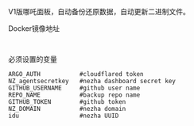 V1版哪吒面板，自动备份还原数据，自动更新二进制文件。

Docker镜像地址
```
      
```
必须设置的变量
```
ARGO_AUTH           #cloudflared token
NZ_agentsecretkey   #nezha dashboard secret key
GITHUB_USERNAME     #github user name
REPO_NAME           #backup repo name
GITHUB_TOKEN        #github token
NZ_DOMAIN           #nezha domain
idu                 #nezha UUID
```
